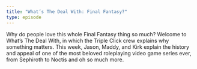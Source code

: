 ```yaml
---
title: "What’s The Deal With: Final Fantasy?"
type: episode
---
```

Why do people love this whole Final Fantasy thing so much? Welcome to What’s The Deal With, in which the Triple Click crew explains why something matters. This week, Jason, Maddy, and Kirk explain the history and appeal of one of the most beloved roleplaying video game series ever, from Sephiroth to Noctis and oh so much more.